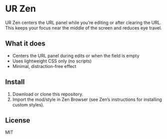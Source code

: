 
# UR Zen

UR Zen centers the URL panel while you’re editing or after clearing the URL. This keeps your focus near the middle of the screen and reduces eye travel.

## What it does
- Centers the URL panel during edits or when the field is empty
- Uses lightweight CSS only (no scripts)
- Minimal, distraction-free effect

## Install
1. Download or clone this repository.
2. Import the mod/style in Zen Browser (see Zen’s instructions for installing custom styles).

## License
MIT
